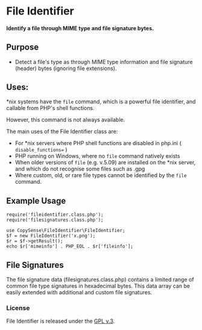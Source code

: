 
# File Identifier


#### Identify a file through MIME type and file signature bytes.


## Purpose

- Detect a file's type as through MIME type information and file signature (header) bytes (ignoring file extensions).


## Uses:

*nix systems have the `file` command, which is a powerful file identifier, and callable from PHP's shell functions.

However, this command is not always available.

The main uses of the File Identifier class are:

* For *nix servers where PHP shell functions are disabled in php.ini ( `disable_functions=` )
* PHP running on Windows, where no `file` command natively exists
* When older versions of `file` (e.g. v.5.09) are installed on the *nix server, and which do not recognise some files such as .gpg
* Where custom, old, or rare file types cannot be identified by the `file` command.


## Example Usage

    require('fileidentifier.class.php');
    require('filesignatures.class.php');

    use CopySense\FileIdentifier\FileIdentifier;
    $f = new FileIdentifier('x.png');
    $r = $f->getResult();
    echo $r['mimeinfo'] . PHP_EOL . $r['fileinfo'];


## File Signatures

The file signature data (filesignatures.class.php) contains a limited range of common file type signatures in hexadecimal bytes.  This data array can be easily extended with additional and custom file signatures.


### License

File Identifier is released under the [GPL v.3](https://www.gnu.org/licenses/gpl-3.0.html).
